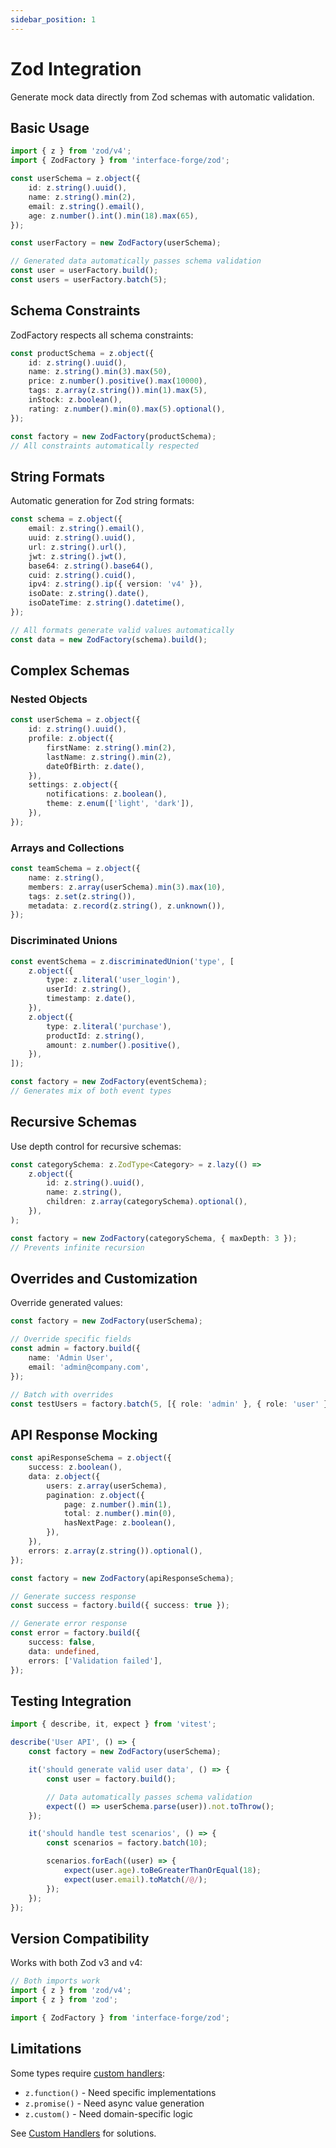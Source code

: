 ```yaml
---
sidebar_position: 1
---
```


# Zod Integration

Generate mock data directly from Zod schemas with automatic validation.

## Basic Usage

```typescript
import { z } from 'zod/v4';
import { ZodFactory } from 'interface-forge/zod';

const userSchema = z.object({
    id: z.string().uuid(),
    name: z.string().min(2),
    email: z.string().email(),
    age: z.number().int().min(18).max(65),
});

const userFactory = new ZodFactory(userSchema);

// Generated data automatically passes schema validation
const user = userFactory.build();
const users = userFactory.batch(5);
```

## Schema Constraints

ZodFactory respects all schema constraints:

```typescript
const productSchema = z.object({
    id: z.string().uuid(),
    name: z.string().min(3).max(50),
    price: z.number().positive().max(10000),
    tags: z.array(z.string()).min(1).max(5),
    inStock: z.boolean(),
    rating: z.number().min(0).max(5).optional(),
});

const factory = new ZodFactory(productSchema);
// All constraints automatically respected
```

## String Formats

Automatic generation for Zod string formats:

```typescript
const schema = z.object({
    email: z.string().email(),
    uuid: z.string().uuid(),
    url: z.string().url(),
    jwt: z.string().jwt(),
    base64: z.string().base64(),
    cuid: z.string().cuid(),
    ipv4: z.string().ip({ version: 'v4' }),
    isoDate: z.string().date(),
    isoDateTime: z.string().datetime(),
});

// All formats generate valid values automatically
const data = new ZodFactory(schema).build();
```

## Complex Schemas

### Nested Objects

```typescript
const userSchema = z.object({
    id: z.string().uuid(),
    profile: z.object({
        firstName: z.string().min(2),
        lastName: z.string().min(2),
        dateOfBirth: z.date(),
    }),
    settings: z.object({
        notifications: z.boolean(),
        theme: z.enum(['light', 'dark']),
    }),
});
```

### Arrays and Collections

```typescript
const teamSchema = z.object({
    name: z.string(),
    members: z.array(userSchema).min(3).max(10),
    tags: z.set(z.string()),
    metadata: z.record(z.string(), z.unknown()),
});
```

### Discriminated Unions

```typescript
const eventSchema = z.discriminatedUnion('type', [
    z.object({
        type: z.literal('user_login'),
        userId: z.string(),
        timestamp: z.date(),
    }),
    z.object({
        type: z.literal('purchase'),
        productId: z.string(),
        amount: z.number().positive(),
    }),
]);

const factory = new ZodFactory(eventSchema);
// Generates mix of both event types
```

## Recursive Schemas

Use depth control for recursive schemas:

```typescript
const categorySchema: z.ZodType<Category> = z.lazy(() =>
    z.object({
        id: z.string().uuid(),
        name: z.string(),
        children: z.array(categorySchema).optional(),
    }),
);

const factory = new ZodFactory(categorySchema, { maxDepth: 3 });
// Prevents infinite recursion
```

## Overrides and Customization

Override generated values:

```typescript
const factory = new ZodFactory(userSchema);

// Override specific fields
const admin = factory.build({
    name: 'Admin User',
    email: 'admin@company.com',
});

// Batch with overrides
const testUsers = factory.batch(5, [{ role: 'admin' }, { role: 'user' }]);
```

## API Response Mocking

```typescript
const apiResponseSchema = z.object({
    success: z.boolean(),
    data: z.object({
        users: z.array(userSchema),
        pagination: z.object({
            page: z.number().min(1),
            total: z.number().min(0),
            hasNextPage: z.boolean(),
        }),
    }),
    errors: z.array(z.string()).optional(),
});

const factory = new ZodFactory(apiResponseSchema);

// Generate success response
const success = factory.build({ success: true });

// Generate error response
const error = factory.build({
    success: false,
    data: undefined,
    errors: ['Validation failed'],
});
```

## Testing Integration

```typescript
import { describe, it, expect } from 'vitest';

describe('User API', () => {
    const factory = new ZodFactory(userSchema);

    it('should generate valid user data', () => {
        const user = factory.build();

        // Data automatically passes schema validation
        expect(() => userSchema.parse(user)).not.toThrow();
    });

    it('should handle test scenarios', () => {
        const scenarios = factory.batch(10);

        scenarios.forEach((user) => {
            expect(user.age).toBeGreaterThanOrEqual(18);
            expect(user.email).toMatch(/@/);
        });
    });
});
```

## Version Compatibility

Works with both Zod v3 and v4:

```typescript
// Both imports work
import { z } from 'zod/v4';
import { z } from 'zod';

import { ZodFactory } from 'interface-forge/zod';
```

## Limitations

Some types require [custom handlers](./custom-handlers):

- `z.function()` - Need specific implementations
- `z.promise()` - Need async value generation
- `z.custom()` - Need domain-specific logic

See [Custom Handlers](./custom-handlers) for solutions.
